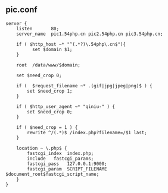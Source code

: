 ## pic.conf

    server {
        listen       80;
        server_name  pic1.54php.cn pic2.54php.cn pic3.54php.cn;

        if ( $http_host ~* "^(.*?)\.54php\.cn$"){
              set $domain $1;
        }

        root  /data/www/$domain;

        set $need_crop 0;

        if (  $request_filename ~* .(gif|jpg|jpeg|png)$ ) {
            set $need_crop 1;
        }

        if ( $http_user_agent ~* "qiniu-" ) {
            set $need_crop 0;
        }

        if ( $need_crop = 1 ) {
            rewrite ^/(.*)$ /index.php?filename=/$1 last;
        }

        location ~ \.php$ {
            fastcgi_index  index.php;
            include   fastcgi_params;
            fastcgi_pass   127.0.0.1:9000;
            fastcgi_param  SCRIPT_FILENAME  $document_root$fastcgi_script_name;
        }
    }
